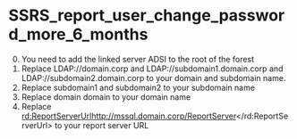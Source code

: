 # SSRS_report_user_change_password_more_6_months

0. You need to add the linked server ADSI to the root of the forest 
1. Replace LDAP://domain.corp and LDAP://subdomain1.domain.corp and LDAP://subdomain2.domain.corp to your domain and subdomain name.
2. Replace <Value>subdomain1</Value> and <Value>subdomain2</Value> to your subdomain name
3. Replace <ParameterValue>
            <Value>domain</Value>
            <Label>domain</Label>
          </ParameterValue> to your domain name
4. Replace   <rd:ReportServerUrl>http://mssql.domain.corp/ReportServer</rd:ReportServerUrl> to your report server URL
